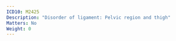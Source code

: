 ```yaml
---
ICD10: M2425
Description: "Disorder of ligament: Pelvic region and thigh"
Matters: No
Weight: 0
---
```


